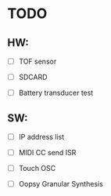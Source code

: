 # TODO

## HW:
- [ ] TOF sensor  
- [ ] SDCARD
- [ ] Battery transducer test  


## SW:

- [ ] IP address list
- [ ] MIDI CC send ISR
- [ ] Touch OSC
- [ ] Oopsy Granular Synthesis



